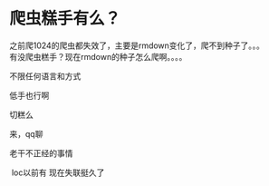 # 爬虫糕手有么？


之前爬1024的爬虫都失效了，主要是rmdown变化了，爬不到种子了。。。<br />
有没爬虫糕手？现在rmdown的种子怎么爬啊。。。。

不限任何语言和方式<img src="static/image/smiley/default/lol.gif" smilieid="12" border="0" alt="" />

低手也行啊<img src="static/image/smiley/default/lol.gif" smilieid="12" border="0" alt="" />

切糕么<img src="static/image/smiley/default/lol.gif" smilieid="12" border="0" alt="" />

来，qq聊<img src="static/image/smiley/default/lol.gif" smilieid="12" border="0" alt="" />

老干不正经的事情

<img src="static/image/smiley/yct/022.gif" smilieid="42" border="0" alt="" /> loc以前有 现在失联挺久了
